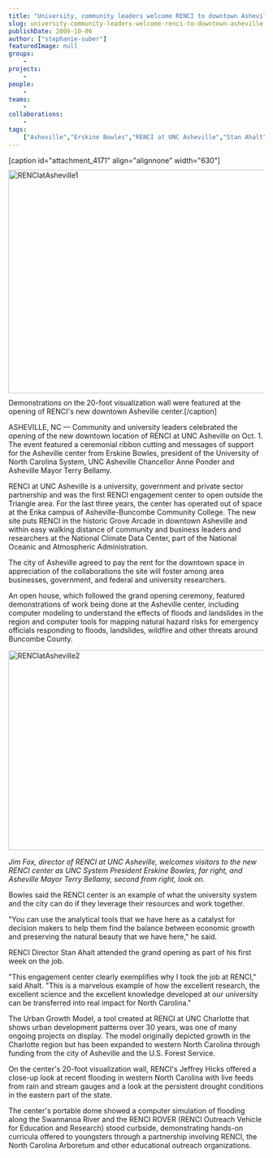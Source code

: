 ```yaml
---
title: "University, community leaders welcome RENCI to downtown Asheville"
slug: university-community-leaders-welcome-renci-to-downtown-asheville
publishDate: 2009-10-06
author: ["stephanie-suber"]
featuredImage: null
groups:
    - 
projects:
    - 
people:
    - 
teams: 
    - 
collaborations:
    - 
tags:
    ["Asheville","Erskine Bowles","RENCI at UNC Asheville","Stan Ahalt"]
---
```

[caption id="attachment_4171" align="alignnone" width="630"]<img class="wp-image-4171 size-full" style="margin-top: 10px; margin-bottom: 10px;" title="RENCIatAsheville1" src="https://www.renci.org/wp-content/uploads/2009/10/RENCIatAsheville1.jpg" alt="RENCIatAsheville1" width="630" height="439" /> Demonstrations on the 20-foot visualization wall were featured at the opening of RENCI's new downtown Asheville center.[/caption]

ASHEVILLE, NC — Community and university leaders celebrated the opening of the new downtown location of RENCI at UNC Asheville on Oct. 1. The event featured a ceremonial ribbon cutting and messages of support for the Asheville center from Erskine Bowles, president of the University of North Carolina System, UNC Asheville Chancellor Anne Ponder and Asheville Mayor Terry Bellamy.



RENCI at UNC Asheville is a university, government and private sector partnership and was the first RENCI engagement center to open outside the Triangle area. For the last three years, the center has operated out of space at the Enka campus of Asheville-Buncombe Community College. The new site puts RENCI in the historic Grove Arcade in downtown Asheville and within easy walking distance of community and business leaders and researchers at the National Climate Data Center, part of the National Oceanic and Atmospheric Administration.

The city of Asheville agreed to pay the rent for the downtown space in appreciation of the collaborations the site will foster among area businesses, government, and federal and university researchers.

An open house, which followed the grand opening ceremony, featured demonstrations of work being done at the Asheville center, including computer modeling to understand the effects of floods and landslides in the region and computer tools for mapping natural hazard risks for emergency officials responding to floods, landslides, wildfire and other threats around Buncombe County.

<img class="size-full wp-image-4172 alignleft" title="RENCIatAsheville2" src="https://www.renci.org/wp-content/uploads/2009/10/RENCIatAsheville2.jpg" alt="RENCIatAsheville2" width="630" height="393" />

<em>Jim Fox, director of RENCI at UNC Asheville, welcomes visitors to the new RENCI center as UNC System President Erskine Bowles, far right, and Asheville Mayor Terry Bellamy, second from right, look on.</em>

Bowles said the RENCI center is an example of what the university system and the city can do if they leverage their resources and work together.

"You can use the analytical tools that we have here as a catalyst for decision makers to help them find the balance between economic growth and preserving the natural beauty that we have here," he said.

RENCI Director Stan Ahalt attended the grand opening as part of his first week on the job.

"This engagement center clearly exemplifies why I took the job at RENCI," said Ahalt. "This is a marvelous example of how the excellent research, the excellent science and the excellent knowledge developed at our university can be transferred into real impact for North Carolina."

The Urban Growth Model, a tool created at RENCI at UNC Charlotte that shows urban development patterns over 30 years, was one of many ongoing projects on display. The model originally depicted growth in the Charlotte region but has been expanded to western North Carolina through funding from the city of Asheville and the U.S. Forest Service.

On the center's 20-foot visualization wall, RENCI's Jeffrey Hicks offered a close-up look at recent flooding in western North Carolina with live feeds from rain and stream gauges and a look at the persistent drought conditions in the eastern part of the state.

The center's portable dome showed a computer simulation of flooding along the Swannanoa River and the RENCI ROVER (RENCI Outreach Vehicle for Education and Research) stood curbside, demonstrating hands-on curricula offered to youngsters through a partnership involving RENCI, the North Carolina Arboretum and other educational outreach organizations.
